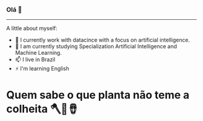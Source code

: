 ### Olá 👋

  <hr>


A little about myself:

- 🔭 I currently work with datacince with a focus on artificial intelligence.
- 🌱 I am currently studying Specialization Artificial Intelligence and Machine Learning.
- 📫 I live in Brazil
- ⚡ I'm learning English


# Quem sabe o que planta não teme a colheita 🪓👑🪘

